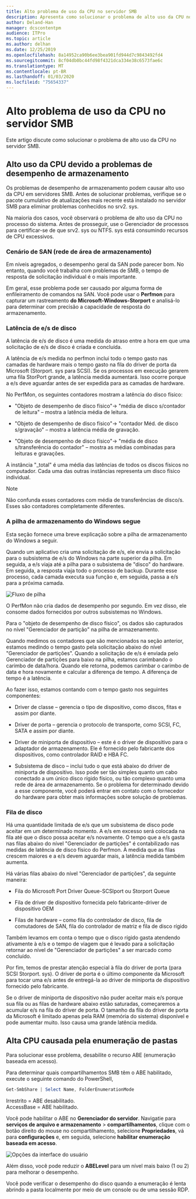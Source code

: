 ```yaml
---
title: Alto problema de uso da CPU no servidor SMB
description: Apresenta como solucionar o problema de alto uso da CPU no servidor SMB.
author: Deland-Han
manager: dcscontentpm
audience: ITPro
ms.topic: article
ms.author: delhan
ms.date: 12/25/2019
ms.openlocfilehash: 8a14952ca90b6ee3bea901fd944d7c9843492fd4
ms.sourcegitcommit: 8cf04db0bc44fd98f4321dca334e38c6573fae6c
ms.translationtype: MT
ms.contentlocale: pt-BR
ms.lasthandoff: 01/03/2020
ms.locfileid: "75654337"
---
```

# <a name="high-cpu-usage-issue-on-the-smb-server"></a>Alto problema de uso da CPU no servidor SMB

Este artigo discute como solucionar o problema de alto uso da CPU no servidor SMB.

## <a name="high-cpu-usage-because-of-storage-performance-issues"></a>Alto uso da CPU devido a problemas de desempenho de armazenamento

Os problemas de desempenho de armazenamento podem causar alto uso da CPU em servidores SMB. Antes de solucionar problemas, verifique se o pacote cumulativo de atualizações mais recente está instalado no servidor SMB para eliminar problemas conhecidos no srv2. sys.

Na maioria dos casos, você observará o problema de alto uso da CPU no processo do sistema. Antes de prosseguir, use o Gerenciador de processos para certificar-se de que srv2. sys ou NTFS. sys está consumindo recursos de CPU excessivos.

### <a name="storage-area-network-san-scenario"></a>Cenário de SAN (rede de área de armazenamento)

Em níveis agregados, o desempenho geral da SAN pode parecer bom. No entanto, quando você trabalha com problemas de SMB, o tempo de resposta de solicitação individual é o mais importante.

Em geral, esse problema pode ser causado por alguma forma de enfileiramento de comandos na SAN. Você pode usar o **Perfmon** para capturar um rastreamento **do Microsoft-Windows-Storport** e analisá-lo para determinar com precisão a capacidade de resposta do armazenamento.

### <a name="disk-io-latency"></a>Latência de e/s de disco

A latência de e/s de disco é uma medida do atraso entre a hora em que uma solicitação de e/s de disco é criada e concluída.

A latência de e/s medida no perfmon inclui todo o tempo gasto nas camadas de hardware mais o tempo gasto na fila do driver de porta da Microsoft (Storport. sys para SCSI). Se os processos em execução gerarem uma fila StorPort grande, a latência medida aumentará. Isso ocorre porque a e/s deve aguardar antes de ser expedida para as camadas de hardware.

No PerfMon, os seguintes contadores mostram a latência do disco físico:

- "Objeto de desempenho de disco físico"-\> "média de disco s/contador de leitura" – mostra a latência média de leitura.

- "Objeto de desempenho de disco físico"-\> "contador Méd. de disco s/gravação" – mostra a latência média de gravação.

- "Objeto de desempenho de disco físico"-\> "média de disco s/transferência do contador" – mostra as médias combinadas para leituras e gravações.

A instância "\_total" é uma média das latências de todos os discos físicos no computador. Cada uma das outras instâncias representa um disco físico individual.

> [!NOTE]
> Não confunda esses contadores com média de transferências de disco/s. Esses são contadores completamente diferentes.

### <a name="windows-storage-stack-follows"></a>A pilha de armazenamento do Windows segue

Esta seção fornece uma breve explicação sobre a pilha de armazenamento do Windows a seguir.

Quando um aplicativo cria uma solicitação de e/s, ele envia a solicitação para o subsistema de e/s do Windows na parte superior da pilha. Em seguida, a e/s viaja até a pilha para o subsistema de "disco" do hardware. Em seguida, a resposta viaja todo o processo de backup. Durante esse processo, cada camada executa sua função e, em seguida, passa a e/s para a próxima camada.

![Fluxo de pilha](media/high-cpu-usage-issue-on-smb-server-1.png)

O PerfMon não cria dados de desempenho por segundo. Em vez disso, ele consome dados fornecidos por outros subsistemas no Windows.

Para o "objeto de desempenho de disco físico", os dados são capturados no nível "Gerenciador de partição" na pilha de armazenamento.

Quando medimos os contadores que são mencionados na seção anterior, estamos medindo o tempo gasto pela solicitação abaixo do nível "Gerenciador de partições". Quando a solicitação de e/s é enviada pelo Gerenciador de partições para baixo na pilha, estamos carimbando o carimbo de data/hora. Quando ele retorna, podemos carimbar o carimbo de data e hora novamente e calcular a diferença de tempo. A diferença de tempo é a latência.

Ao fazer isso, estamos contando com o tempo gasto nos seguintes componentes:

- Driver de classe – gerencia o tipo de dispositivo, como discos, fitas e assim por diante.

- Driver de porta – gerencia o protocolo de transporte, como SCSI, FC, SATA e assim por diante.

- Driver de miniporta de dispositivo – este é o driver de dispositivo para o adaptador de armazenamento. Ele é fornecido pelo fabricante dos dispositivos, como controlador RAID e HBA FC.

- Subsistema de disco – inclui tudo o que está abaixo do driver de miniporta de dispositivo. Isso pode ser tão simples quanto um cabo conectado a um único disco rígido físico, ou tão complexo quanto uma rede de área de armazenamento. Se o problema for determinado devido a esse componente, você poderá entrar em contato com o fornecedor do hardware para obter mais informações sobre solução de problemas.

### <a name="disk-queuing"></a>Fila de disco

Há uma quantidade limitada de e/s que um subsistema de disco pode aceitar em um determinado momento. A e/s em excesso será colocada na fila até que o disco possa aceitar e/s novamente. O tempo que a e/s gasta nas filas abaixo do nível "Gerenciador de partições" é contabilizado nas medidas de latência de disco físico do Perfmon. À medida que as filas crescem maiores e a e/s devem aguardar mais, a latência medida também aumenta.

Há várias filas abaixo do nível "Gerenciador de partições", da seguinte maneira:

- Fila do Microsoft Port Driver Queue-SCSIport ou Storport Queue

- Fila de driver de dispositivo fornecida pelo fabricante-driver de dispositivo OEM

- Filas de hardware – como fila do controlador de disco, fila de comutadores de SAN, fila do controlador de matriz e fila de disco rígido

Também levamos em conta o tempo que o disco rígido gasta atendendo ativamente à e/s e o tempo de viagem que é levado para a solicitação retornar ao nível de "Gerenciador de partições" a ser marcado como concluído.

Por fim, temos de prestar atenção especial à fila do driver de porta (para SCSI Storport. sys). O driver de porta é o último componente da Microsoft para tocar uma e/s antes de entregá-la ao driver de miniporta de dispositivo fornecido pelo fabricante.

Se o driver de miniporta de dispositivo não puder aceitar mais e/s porque sua fila ou as filas de hardware abaixo estão saturadas, começaremos a acumular e/s na fila do driver de porta. O tamanho da fila do driver de porta da Microsoft é limitado apenas pela RAM (memória do sistema) disponível e pode aumentar muito. Isso causa uma grande latência medida.

## <a name="high-cpu-caused-by-enumerating-folders"></a>Alta CPU causada pela enumeração de pastas 

Para solucionar esse problema, desabilite o recurso ABE (enumeração baseada em acesso).

Para determinar quais compartilhamentos SMB têm o ABE habilitado, execute o seguinte comando do PowerShell,

```PowerShell
Get-SmbShare | Select Name, FolderEnumerationMode
```

Irrestrito = ABE desabilitado. <br />
AccessBase = ABE habilitado.


Você pode habilitar o ABE no **Gerenciador do servidor**. Navigatie para **serviços de arquivo e armazenamento** > **compartilhamentos**, clique com o botão direito do mouse no compartilhamento, selecione **Propriedades**, vá para **configurações** e, em seguida, selecione **habilitar enumeração baseada em acesso**.

![Opções da interface do usuário](media/high-cpu-usage-issue-on-smb-server-2.png)

Além disso, você pode reduzir o **ABELevel** para um nível mais baixo (1 ou 2) para melhorar o desempenho.

Você pode verificar o desempenho do disco quando a enumeração é lenta abrindo a pasta localmente por meio de um console ou de uma sessão RDP.
